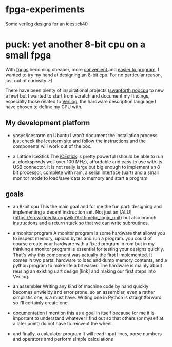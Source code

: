 # fpga-experiments
Some verilog designs for an icestick40

puck: yet another 8-bit cpu on a small fpga
====

With [fpgas](https://en.m.wikipedia.org/wiki/Field-programmable_gate_array) becoming cheaper, more [convenient ](http://www.latticesemi.com/icestick) and [easier to program](http://www.clifford.at/yosys/), I wanted to try my hand at designing an 8-bit cpu. For no particular reason, just out of curiosity :-)

There have been plenty of inspirational projects ([swapforth](https://github.com/jamesbowman/swapforth),[nopcpu]([https://bitbucket.org/linuxlalala/nopcpu/src/master/) to new a few) but I wanted to start from scratch and document my findings, especially those related to [Verilog](https://www.doulos.com/knowhow/verilog_designers_guide/what_is_verilog/), the hardware description language I have chosen to define my CPU with.

My development platform
----
- yosys/icestorm on Ubuntu
  I won't document the installation process. just check the [Icestorm site](http://www.clifford.at/icestorm/) and follow the instructions and the components will work out of the box.

- a Lattice IceStick
  The [iCEstick](http://www.latticesemi.com/icestick) is pretty powerful (should be able to run at clockspeeds well over 100 MHz), affordable and easy to use with its USB connector. it is not really large but big enough to implement an 8-bit processor, complete with ram, a serial interface (uart) and a small monitor mode to load/save data to memory and start a program

goals
----
- an 8-bit cpu
 This the main goal and for me the fun part: designing and implementing a decent instruction set. Not just an [ALU] (https://en.wikipedia.org/wiki/Arithmetic_logic_unit) but also branch instructions and a return stack so that we can write subroutines.

- a monitor program
 A monitor program is some hardware that allows you to inspect memory, upload bytes and run a program. you could of course create your hardware with a fixed program in rom but in my thinking a monitor program is essential for testing your designs quickly. That's why this component was actually the first I implemented.
 It comes in two parts: hardware to load and dump memory contents, and a python program to make life a bit easier.
The hardware is mainly about reusing an existing uart design [link] and making our first steps into Verilog.

- an assembler
 Writing any kind of machine code by hand quickly becomes unwieldy and error prone. so an assembler, even a rather simplistic one, is a must have. Writing one in Python is straightforward so i'll certainly create one.

- documentation
 I mention this as a goal in itself because for me it is important to understand whatever I find out so that others (or myself at a later point) do not have to reinvent the wheel

- and finally, a calculator program
 It will read input lines, parse numbers and operators amd perform simple calculations


